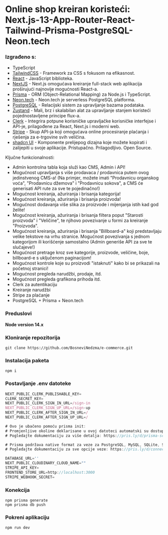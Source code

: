# Online shop kreiran koristeći: Next.js-13-App-Router-React-Tailwind-Prisma-PostgreSQL-Neon.tech

### Izgrađeno s:
- TypeScript
- [TailwindCSS](https://tailwindcss.com) - Framework za CSS s fokusom na efikasnost.
- [React](https://reactjs.org/) - JavaScript biblioteka.
- [NextJS](https://nextjs.org) - Next.js omogućava kreiranje full-stack web aplikacija proširujući najnovije mogućnosti React-a.
- [Prisma](https://www.prisma.io) - ORM (Object-Relational Mapping) za Node.js i TypeScript.
- [Neon.tech](https://neon.tech/) - Neon.tech je serverless PostgreSQL platforma.
- [PostgreSQL](https://www.postgresql.com) - Relacijski sistem za upravljanje bazama podataka.
- [Zustand](https://zustand-demo.pmnd.rs) - Mali, brz i skalabilan alat za upravljanje stanjem koristeći pojednostavljene principe flux-a.
- [Clerk](https://clerk.com) - Integrira potpune korisničke upravljačke korisničke interfejse i API-je, prilagođene za React, Next.js i moderni web.
- [Stripe](https://stripe.com) - Skup API-ja koji omogućava online procesiranje plaćanja i rješenja za e-trgovine svih veličina.
- [shadcn UI](https://ui.shadcn.com) - Komponente prelijepog dizajna koje možete kopirati i zalijepiti u svoje aplikacije. Pristupačno. Prilagodljivo. Open Source.


Ključne funkcionalnosti:

- Admin kontrolna tabla koja služi kao CMS, Admin i API!
- Mogućnost upravljanja s više prodavaca / prodavnica putem ovog jedinstvenog CMS-a! (Na primjer, možete imati "Prodavnicu organskog voća", "Prodavnicu džemova" i "Prodavnicu sokova", a CMS će generisati API rute za sve te pojedinačno!)
- Mogućnost kreiranja, ažuriranja i brisanja kategorija!
- Mogućnost kreiranja, ažuriranja i brisanja proizvoda!
- Mogućnost dodavanja više slika za proizvode i mijenjanja istih kad god želite!
- Mogućnost kreiranja, ažuriranja i brisanja filtera poput "Starosti proizvoda" i "Veličine", te njihovo povezivanje u formi za kreiranje "Proizvoda".
- Mogućnost kreiranja, ažuriranja i brisanja "Billboard-a" koji predstavljaju velike tekstove na vrhu stranice. Mogućnost povezivanja s jednom kategorijom ili korišćenje samostalno (Admin generiše API za sve te slučajeve!)
- Mogućnost pretrage kroz sve kategorije, proizvode, veličine, boje, billboard-e s uključenom paginacijom!
- Mogućnost kontrole koje su proizvodi "istaknuti" kako bi se prikazali na početnoj stranici!
- Mogućnost pregleda narudžbi, prodaje, itd.
- Mogućnost pregleda grafikona prihoda itd.
- Clerk za autentikaciju
- Kreiranje narudžbi
- Stripe za plaćanje
- PostgreSQL + Prisma + Neon.tech

### Preduslovi

**Node version 14.x**

### Kloniranje repozitorija

```shell
git clone https://github.com/BosneviNedzma/e-commerce.git
```

### Instalacija paketa

```shell
npm i
```

### Postavljanje .env datoteke


```js
NEXT_PUBLIC_CLERK_PUBLISHABLE_KEY=
CLERK_SECRET_KEY=
NEXT_PUBLIC_CLERK_SIGN_IN_URL=/sign-in
NEXT_PUBLIC_CLERK_SIGN_UP_URL=/sign-up
NEXT_PUBLIC_CLERK_AFTER_SIGN_IN_URL=/
NEXT_PUBLIC_CLERK_AFTER_SIGN_UP_URL=/

# Ovo je ubačeno pomoću prisma init:
# Promjenljive okoline deklarisane u ovoj datoteci automatski su dostupne Prisma-i.
# Pogledajte dokumentaciju za više detalja: https://pris.ly/d/prisma-schema#accessing-environment-variables-from-the-schema

# Prisma podržava native format za veze za PostgreSQL, MySQL, SQLite, SQL Server, MongoDB i CockroachDB.
# Pogledajte dokumentaciju za sve opcije veze: https://pris.ly/d/connection-strings

DATABASE_URL=''
NEXT_PUBLIC_CLOUDINARY_CLOUD_NAME=""
STRIPE_API_KEY=
FRONTEND_STORE_URL=http://localhost:3000
STRIPE_WEBHOOK_SECRET=
```

### Konekcija
```shell
npm prisma generate
npm prisma db push
```


### Pokreni aplikaciju

```shell
npm run dev
```
